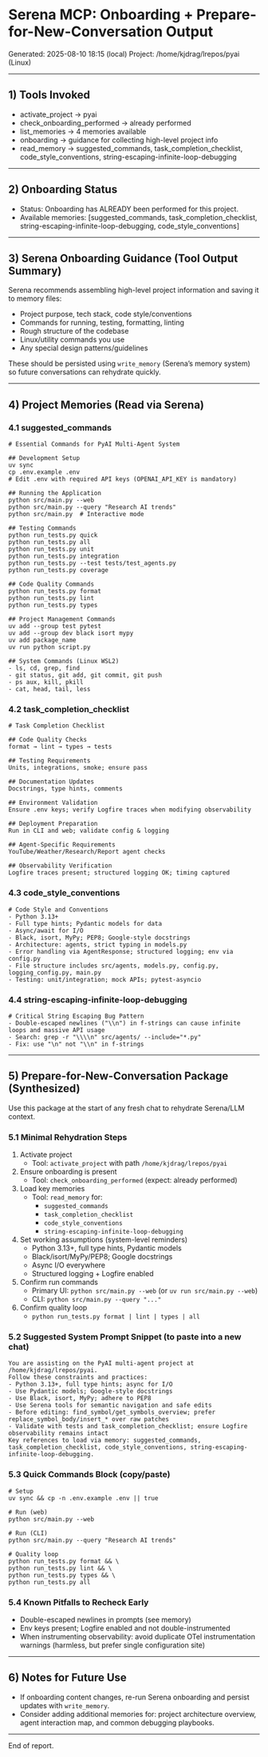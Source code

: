 # Serena MCP: Onboarding + Prepare-for-New-Conversation Output

Generated: 2025-08-10 18:15 (local)
Project: /home/kjdrag/lrepos/pyai (Linux)

---

## 1) Tools Invoked
- activate_project → pyai
- check_onboarding_performed → already performed
- list_memories → 4 memories available
- onboarding → guidance for collecting high-level project info
- read_memory → suggested_commands, task_completion_checklist, code_style_conventions, string-escaping-infinite-loop-debugging

---

## 2) Onboarding Status
- Status: Onboarding has ALREADY been performed for this project.
- Available memories: [suggested_commands, task_completion_checklist, string-escaping-infinite-loop-debugging, code_style_conventions]

---

## 3) Serena Onboarding Guidance (Tool Output Summary)
Serena recommends assembling high-level project information and saving it to memory files:
- Project purpose, tech stack, code style/conventions
- Commands for running, testing, formatting, linting
- Rough structure of the codebase
- Linux/utility commands you use
- Any special design patterns/guidelines

These should be persisted using `write_memory` (Serena’s memory system) so future conversations can rehydrate quickly.

---

## 4) Project Memories (Read via Serena)

### 4.1 suggested_commands
```
# Essential Commands for PyAI Multi-Agent System

## Development Setup
uv sync
cp .env.example .env
# Edit .env with required API keys (OPENAI_API_KEY is mandatory)

## Running the Application
python src/main.py --web
python src/main.py --query "Research AI trends"
python src/main.py  # Interactive mode

## Testing Commands
python run_tests.py quick
python run_tests.py all
python run_tests.py unit
python run_tests.py integration
python run_tests.py --test tests/test_agents.py
python run_tests.py coverage

## Code Quality Commands
python run_tests.py format
python run_tests.py lint
python run_tests.py types

## Project Management Commands
uv add --group test pytest
uv add --group dev black isort mypy
uv add package_name
uv run python script.py

## System Commands (Linux WSL2)
- ls, cd, grep, find
- git status, git add, git commit, git push
- ps aux, kill, pkill
- cat, head, tail, less
```

### 4.2 task_completion_checklist
```
# Task Completion Checklist

## Code Quality Checks
format → lint → types → tests

## Testing Requirements
Units, integrations, smoke; ensure pass

## Documentation Updates
Docstrings, type hints, comments

## Environment Validation
Ensure .env keys; verify Logfire traces when modifying observability

## Deployment Preparation
Run in CLI and web; validate config & logging

## Agent-Specific Requirements
YouTube/Weather/Research/Report agent checks

## Observability Verification
Logfire traces present; structured logging OK; timing captured
```

### 4.3 code_style_conventions
```
# Code Style and Conventions
- Python 3.13+
- Full type hints; Pydantic models for data
- Async/await for I/O
- Black, isort, MyPy; PEP8; Google-style docstrings
- Architecture: agents, strict typing in models.py
- Error handling via AgentResponse; structured logging; env via config.py
- File structure includes src/agents, models.py, config.py, logging_config.py, main.py
- Testing: unit/integration; mock APIs; pytest-asyncio
```

### 4.4 string-escaping-infinite-loop-debugging
```
# Critical String Escaping Bug Pattern
- Double-escaped newlines ("\\n") in f-strings can cause infinite loops and massive API usage
- Search: grep -r "\\\\n" src/agents/ --include="*.py"
- Fix: use "\n" not "\\n" in f-strings
```

---

## 5) Prepare-for-New-Conversation Package (Synthesized)
Use this package at the start of any fresh chat to rehydrate Serena/LLM context.

### 5.1 Minimal Rehydration Steps
1. Activate project
   - Tool: `activate_project` with path `/home/kjdrag/lrepos/pyai`
2. Ensure onboarding is present
   - Tool: `check_onboarding_performed` (expect: already performed)
3. Load key memories
   - Tool: `read_memory` for:
     - `suggested_commands`
     - `task_completion_checklist`
     - `code_style_conventions`
     - `string-escaping-infinite-loop-debugging`
4. Set working assumptions (system-level reminders)
   - Python 3.13+, full type hints, Pydantic models
   - Black/isort/MyPy/PEP8; Google docstrings
   - Async I/O everywhere
   - Structured logging + Logfire enabled
5. Confirm run commands
   - Primary UI: `python src/main.py --web` (or `uv run src/main.py --web`)
   - CLI: `python src/main.py --query "..."`
6. Confirm quality loop
   - `python run_tests.py format | lint | types | all`

### 5.2 Suggested System Prompt Snippet (to paste into a new chat)
```
You are assisting on the PyAI multi-agent project at /home/kjdrag/lrepos/pyai.
Follow these constraints and practices:
- Python 3.13+, full type hints; async for I/O
- Use Pydantic models; Google-style docstrings
- Use Black, isort, MyPy; adhere to PEP8
- Use Serena tools for semantic navigation and safe edits
- Before editing: find_symbol/get_symbols_overview; prefer replace_symbol_body/insert_* over raw patches
- Validate with tests and task_completion_checklist; ensure Logfire observability remains intact
Key references to load via memory: suggested_commands, task_completion_checklist, code_style_conventions, string-escaping-infinite-loop-debugging.
```

### 5.3 Quick Commands Block (copy/paste)
```
# Setup
uv sync && cp -n .env.example .env || true

# Run (web)
python src/main.py --web

# Run (CLI)
python src/main.py --query "Research AI trends"

# Quality loop
python run_tests.py format && \
python run_tests.py lint && \
python run_tests.py types && \
python run_tests.py all
```

### 5.4 Known Pitfalls to Recheck Early
- Double-escaped newlines in prompts (see memory)
- Env keys present; Logfire enabled and not double-instrumented
- When instrumenting observability: avoid duplicate OTel instrumentation warnings (harmless, but prefer single configuration site)

---

## 6) Notes for Future Use
- If onboarding content changes, re-run Serena onboarding and persist updates with `write_memory`.
- Consider adding additional memories for: project architecture overview, agent interaction map, and common debugging playbooks.

---

End of report.
